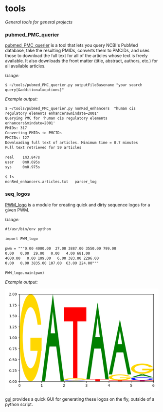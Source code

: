 # tools
*General tools for general projects*

### pubmed_PMC_querier

[pubmed_PMC_querier](https://github.com/pdeford/tools/blob/master/pubmed_PMC_querier.py) is a tool that lets you query NCBI's PubMed database, take the resulting PMIDs, converts them to PMCIDs, and uses those to download the full text for all of the articles whose text is freely available. It also downloads the front matter (title, abstract, authors, etc.) for all available articles.

*Usage:*

    $ ~/tools/pubmed_PMC_querier.py outputFileBasename "your search query[&additional=options]"

*Example output:*

    $ ~/tools/pubmed_PMC_querier.py nonRed_enhancers  "human cis regulatory elements enhancers&mindate=2001"
    Querying PMC for 'human cis regulatory elements enhancers&mindate=2001'
    PMIDs: 317
    Converting PMIDs to PMCIDs
    PMCIDs: 127
    Downloading full text of articles. Minimum time = 0.7 minutes
    Full text retrieved for 59 articles
    
    real	1m3.847s
    user	0m0.695s
    sys 	0m0.975s

    $ ls
    nonRed_enhancers.articles.txt	parser_log
    
### seq_logos

[PWM_logo](https://github.com/pdeford/tools/blob/master/seq_logos/PWM_logo.py) is a module
for creating quick and dirty sequence logos for a given PWM.

*Usage:*

```
#!/usr/bin/env python

import PWM_logo

pwm = """0.00 4000.00  27.00 3887.00 3550.00 799.00 
0.00   0.00  29.00   0.00   4.00 681.00 
4000.00   0.00 109.00   6.00 383.00 2296.00 
0.00   0.00 3835.00 107.00  63.00 224.00"""

PWM_logo.main(pwm)
```

*Example output:*

![](https://github.com/pdeford/tools/blob/master/seq_logos/logo.png)

[gui](https://github.com/pdeford/tools/blob/master/seq_logos/gui.py) provides a quick GUI 
for generating these logos on the fly, outside of a python script.
